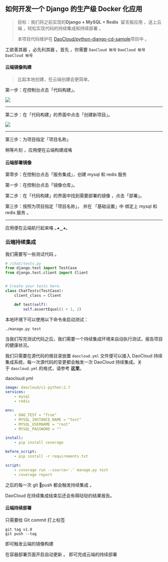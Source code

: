 ## 如何开发一个 Django 的生产级 Docker 化应用

> 目标：我们将之前实现的**Django + MySQL + Redis**  留言板应用 ，送上云端 ，轻松实现代码的持续集成和持续部署 。
> 
> 本项目代码维护在 [DaoCloud/python-django-cd-sample](https://github.com/DaoCloud/python-django-cd-sample)项目中 。



工欲善其器 ，必先利其器 。首先 ，你需要  `DaoCloud 帐号` `DaoCloud 帐号` `DaoCloud 帐号`



#### 云端镜像构建

> 比起本地创建，在云端创建会更简单。

第一步：在控制台点击「代码构建」。

![](http://help.daocloud.io/img/screenshots/features/build-flows/dashboard.png)

---

第二步：在「代码构建」的界面中点击「创建新项目」。

![](http://help.daocloud.io/img/screenshots/features/build-flows/build-flows-index.png)

---

第三步：为项目指定「项目名称」

稍等片刻 ，应用便在云端构建成咯



#### 云端部署镜像

第零步：在控制台点击「服务集成」，创建 mysql 和 redis 服务

第一步：在控制台点击「镜像仓库」。

第二步：在「代码构建」的界面中找到需要部署的镜像 ，点击「部署」。

第三步：按照为项目指定「项目名称」， 并在 「基础设置」中 绑定上  mysql 和 redis 服务 。

---

应用便在云端航行起来咯  ｡◕‿◕｡



### 云端持续集成

我们需要写一些测试代码 。

``` python
# /chat/tests.py
from django.test import TestCase
from django.test.client import Client


# Create your tests here.
class ChatTests(TestCase):
    client_class = Client

    def test(self):
        self.assertEqual(1 + 1, 2)

```

本地环境下可以使用以下命令来启动测试：

``` 
./manage.py test
```



当我们写完测试代码之后，我们需要一个持续集成环境来自动执行测试，报告项目的健康状况。

我们只需要在源代码的根目录放置 `daocloud.yml` 文件便可以接入 DaoCloud 持续集成系统，每一次源代码的变更都会触发一次 DaoCloud 持续集成。关于 `daocloud.yml` 的格式，请参考 **这里**。

daocloud.yml

``` yaml
image: daocloud/ci-python:2.7
services:
    - mysql
    - redis

env:
    - DAO_TEST = "True"
    - MYSQL_INSTANCE_NAME = "test"
    - MYSQL_USERNAME = "root"
    - MYSQL_PASSWORD = ""

install:
    - pip install coverage

before_script:
    - pip install -r requirements.txt

script:
    - coverage run --source='.' manage.py test
    - coverage report
```

之后的每一次 git push 都会触发持续集成 。

DaoCloud 在持续集成结束后还会有萌哒哒的结果报告。





#### 云端持续部署

只需要给 Git commit 打上标签

``` 
git tag v1.0
git push --tag
```

即可触发云端的镜像构建



在容器部署页面开启自动更新 。 即可完成云端的持续部署

